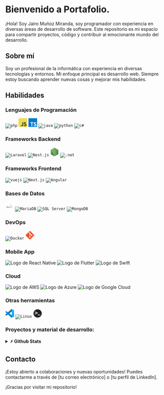 # Bienvenido a Portafolio.

¡Hola! Soy Jairo Muñoz Miranda, soy programador con experiencia en diversas áreas de desarrollo de software. Este repositorio es mi espacio para compartir proyectos, código y contribuir al emocionante mundo del desarrollo.

## Sobre mí

Soy un profesional de la informática con experiencia en diversas tecnologías y entornos. Mi enfoque principal es desarrollo web. Siempre estoy buscando aprender nuevas cosas y mejorar mis habilidades.

## Habilidades

### Lenguajes de Programación
<code><img height="27" src="https://avatars.githubusercontent.com/u/25158?s=200&v=4" alt="php"></code>
<code><img height="27" src="https://raw.githubusercontent.com/github/explore/80688e429a7d4ef2fca1e82350fe8e3517d3494d/topics/javascript/javascript.png" alt="javascript"></code>
<code><img height="27" src="https://raw.githubusercontent.com/github/explore/80688e429a7d4ef2fca1e82350fe8e3517d3494d/topics/typescript/typescript.png" alt="typescript"></code>
<code><img height="30" src="https://i.blogs.es/e7b69c/java_logo/450_1000.webp" alt="java"></code>
<code><img height="30" src="https://avatars.githubusercontent.com/u/1525981?s=200&v=4" alt="python"></code>
<code><img height="30" src="https://upload.wikimedia.org/wikipedia/commons/thumb/d/d2/C_Sharp_Logo_2023.svg/320px-C_Sharp_Logo_2023.svg.png" alt="c#"></code>

### Frameworks Backend

<code><img height="27" src="https://avatars.githubusercontent.com/u/958072?s=200&v=4" alt="Laravel"></code>
<code><img height="27" src="https://upload.wikimedia.org/wikipedia/commons/a/a8/NestJS.svg" alt="Nest.js"></code>
<code><img height="27" src="https://raw.githubusercontent.com/github/explore/80688e429a7d4ef2fca1e82350fe8e3517d3494d/topics/nodejs/nodejs.png" alt="nodejs"></code>
<code><img height="27" src="https://upload.wikimedia.org/wikipedia/commons/7/7d/Microsoft_.NET_logo.svg" alt=".net"></code>

### Frameworks Frontend

<code><img height="27" src="https://avatars.githubusercontent.com/u/6128107?s=200&v=4" alt="vuejs"></code>
<code><img alt="Next.js" height="27px" src="https://avatars.githubusercontent.com/u/126103961?s=200&v=4" /></code>
<code><img alt="Angular" height="27px" src="https://avatars.githubusercontent.com/u/139426?s=200&v=4" /></code>

### Bases de Datos

<code><img alt="MySQL" width="26px" src="https://raw.githubusercontent.com/github/explore/80688e429a7d4ef2fca1e82350fe8e3517d3494d/topics/mysql/mysql.png" /></code>
<code><img height="27" src="https://avatars.githubusercontent.com/u/4739304?s=200&v=4" alt="MariaDB"></code>
<code><img height="27" src="https://cdn.worldvectorlogo.com/logos/microsoft-sql-server-1.svg" alt="SQL Server"></code>
<code><img height="27" src="https://encrypted-tbn0.gstatic.com/images?q=tbn%3AANd9GcSTTzPAw-55ssm1Im594xYZ9eRQu2JylrkYLg&usqp=CAU" alt="MongoDB"></code>

### DevOps
<code><img height="27" src="https://avatars.githubusercontent.com/u/7739233?s=200&v=4" alt="Docker"></code>
<code><img height="27" src="https://raw.githubusercontent.com/devicons/devicon/master/icons/git/git-original.svg" alt="git"></code>

### Mobile App

![Logo de React Native](url_del_logo_react_native) ![Logo de Flutter](url_del_logo_flutter) ![Logo de Swift](url_del_logo_swift)


### Cloud

![Logo de AWS](url_del_logo_aws) ![Logo de Azure](url_del_logo_azure) ![Logo de Google Cloud](url_del_logo_gcp)


### Otras herramientas

<code><img height="27" src="https://raw.githubusercontent.com/github/explore/80688e429a7d4ef2fca1e82350fe8e3517d3494d/topics/visual-studio-code/visual-studio-code.png" /></code>
<code><img alt="Linux" width="26px" src="https://www.vectorlogo.zone/logos/npmjs/npmjs-icon.svg" /></code>
<code><img height="27" src="https://raw.githubusercontent.com/github/explore/80688e429a7d4ef2fca1e82350fe8e3517d3494d/topics/terminal/terminal.png" alt="terminal"></code>

### Proyectos y material de desarrollo:

<details>
<summary><b>⚡ Github Stats</b></summary>
<img height="180em" src="https://github-readme-stats.vercel.app/api?username=jairmmz&show_icons=true&hide_border=true&&count_private=true&include_all_commits=true&theme=radical" />
  <img height="180em" src="https://github-readme-stats.vercel.app/api/top-langs/?username=jairmmz&show_icons=true&hide_border=true&layout=compact&langs_count=8&theme=radical"/>
</details>

## Contacto

¡Estoy abierto a colaboraciones y nuevas oportunidades! Puedes contactarme a través de [tu correo electrónico] o [tu perfil de LinkedIn].

¡Gracias por visitar mi repositorio!

